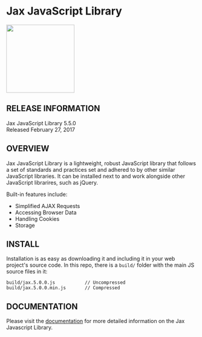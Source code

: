 Jax JavaScript Library
=================================

<img src="http://www.jaxjs.org/img/jax-javascript-logo.png" width="180" height="180" />

RELEASE INFORMATION
-------------------
Jax JavaScript Library 5.5.0  
Released February 27, 2017

OVERVIEW
--------
Jax JavaScript Library is a lightweight, robust JavaScript library
that follows a set of standards and practices set and adhered to by
other similar JavaScript libraries. It can be installed next to
and work alongside other JavaScript librarires, such as jQuery.

Built-in features include:

* Simplified AJAX Requests
* Accessing Browser Data
* Handling Cookies
* Storage

INSTALL
-------

Installation is as easy as downloading it and including it in
your web project's source code. In this repo, there is a `build/`
folder with the main JS source files in it:

    build/jax.5.0.0.js           // Uncompressed
    build/jax.5.0.0.min.js       // Compressed

DOCUMENTATION
-------------

Please visit the [documentation](http://docs.jaxjs.org/en/latest/) for
more detailed information on the Jax Javascript Library.
